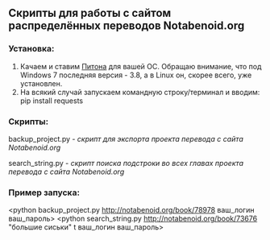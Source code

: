 ## Скрипты для работы с сайтом распределённых переводов Notabenoid.org

### Установка:
1. Качаем и ставим [Питона](https://www.python.org/downloads/) для вашей ОС. Обращаю внимание, что под Windows 7 последняя версия - 3.8, а в Linux он, скорее всего, уже установлен.
2. На всякий случай запускаем командную строку/терминал и вводим: pip install requests

### Скрипты:
backup_project.py - *скрипт для экспорта проекта перевода с сайта Notabenoid.org*

search_string.py - *скрипт поиска подстроки во всех главах проекта перевода с сайта Notabenoid.org*

### Пример запуска:
<python backup_project.py http://notabenoid.org/book/78978 ваш_логин ваш_пароль>
<python search_string.py http://notabenoid.org/book/73676 "большие сиськи" t ваш_логин ваш_пароль>

